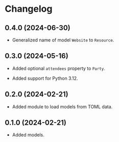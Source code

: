 # Changelog


## 0.4.0 (2024-06-30)

- Generalized name of model ``Website`` to ``Resource``.


## 0.3.0 (2024-05-16)

- Added optional ``attendees`` property to ``Party``.

- Added support for Python 3.12.


## 0.2.0 (2024-02-21)

- Added module to load models from TOML data.


## 0.1.0 (2024-02-21)

- Added models.
